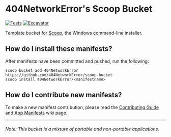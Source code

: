 # 404NetworkError's Scoop Bucket

[![Tests](https://github.com/404NetworkError/scoop-bucket/actions/workflows/ci.yml/badge.svg)](https://github.com/404NetworkError/scoop-bucket/actions/workflows/ci.yml) [![Excavator](https://github.com/404NetworkError/scoop-bucket/actions/workflows/excavator.yml/badge.svg)](https://github.com/404NetworkError/scoop-bucket/actions/workflows/excavator.yml)

Template bucket for [Scoop](https://scoop.sh), the Windows command-line installer.

## How do I install these manifests?

After manifests have been committed and pushed, run the following:

```pwsh
scoop bucket add 404NetworkError https://github.com/404NetworkError/scoop-bucket
scoop install 404NetworkError/<manifestname>
```

## How do I contribute new manifests?

To make a new manifest contribution, please read the [Contributing Guide](https://github.com/ScoopInstaller/.github/blob/main/.github/CONTRIBUTING.md) and [App Manifests](https://github.com/ScoopInstaller/Scoop/wiki/App-Manifests) wiki page.


----

###### Note: This bucket is a mixture of portable and non-portable applications.
